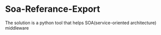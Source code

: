 # Soa-Referance-Export
The solution is a python tool that helps SOA(service-oriented architecture) middleware 

